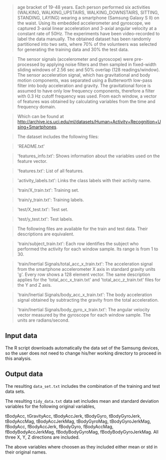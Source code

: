 >age bracket of 19-48 years. Each person performed six activities (WALKING, WALKING_UPSTAIRS, WALKING_DOWNSTAIRS, SITTING, STANDING, LAYING) wearing a smartphone (Samsung Galaxy S II) on the waist. Using its embedded accelerometer and gyroscope, we captured 3-axial linear acceleration and 3-axial angular velocity at a constant rate of 50Hz. The experiments have been video-recorded to label the data manually. The obtained dataset has been randomly partitioned into two sets, where 70% of the volunteers was selected for generating the training data and 30% the test data.

>The sensor signals (accelerometer and gyroscope) were pre-processed by applying noise filters and then sampled in fixed-width sliding windows of 2.56 sec and 50% overlap (128 readings/window). The sensor acceleration signal, which has gravitational and body motion components, was separated using a Butterworth low-pass filter into body acceleration and gravity. The gravitational force is assumed to have only low frequency components, therefore a filter with 0.3 Hz cutoff frequency was used. From each window, a vector of features was obtained by calculating variables from the time and frequency domain.

>Which can be found at http://archive.ics.uci.edu/ml/datasets/Human+Activity+Recognition+Using+Smartphones.

>The dataset includes the following files:

>'README.txt'

>'features_info.txt': Shows information about the variables used on the feature vector.

>'features.txt': List of all features.

>'activity_labels.txt': Links the class labels with their activity name.

>'train/X_train.txt': Training set.

>'train/y_train.txt': Training labels.

>'test/X_test.txt': Test set.

>'test/y_test.txt': Test labels.

>The following files are available for the train and test data. Their descriptions are equivalent.

>'train/subject_train.txt': Each row identifies the subject who performed the activity for each window sample. Its range is from 1 to 30.

>'train/Inertial Signals/total_acc_x_train.txt': The acceleration signal from the smartphone accelerometer X axis in standard gravity units 'g'. Every row shows a 128 element vector. The same description applies for the 'total_acc_x_train.txt' and 'total_acc_z_train.txt' files for the Y and Z axis.

>'train/Inertial Signals/body_acc_x_train.txt': The body acceleration signal obtained by subtracting the gravity from the total acceleration.

>'train/Inertial Signals/body_gyro_x_train.txt': The angular velocity vector measured by the gyroscope for each window sample. The units are radians/second.

## Input data
The R script downloads automatically the data set of the Samsung devices, so the user does not need to change his/her working directory to proceed in this analysis. 

## Output data
The resulting `data_set.txt` includes the combination of the training and test data sets.

The resulting `tidy_data.txt` data set includes mean and standard deviation variables for the following original variables,

tBodyAcc, tGravityAcc, tBodyAccJerk, tBodyGyro, tBodyGyroJerk, tBodyAccMag, tBodyAccJerkMag, tBodyGyroMag, tBodyGyroJerkMag, fBodyAcc, fBodyAccJerk, fBodyGyro, fBodyAccMag, fBodyBodyAccJerkMag, fBodyBodyGyroMag, fBodyBodyGyroJerkMag. All three X, Y, Z directions are included.

The above variables where choosen as they included either mean or std in their original names.

